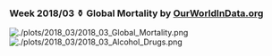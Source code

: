 ### Week 2018/03 ⚱️ Global Mortality by [OurWorldInData.org](https://ourworldindata.org/what-does-the-world-die-from)
![./plots/2018_03/2018_03_Global_Mortality.png](https://github.com/Z3tt/TidyTuesday/blob/master/plots/2018_03/2018_03_Global_Mortality.png)
<br>
![./plots/2018_03/2018_03_Alcohol_Drugs.png](https://github.com/Z3tt/TidyTuesday/blob/master/plots/2018_03/2018_03_Alcohol_Drugs.png)
